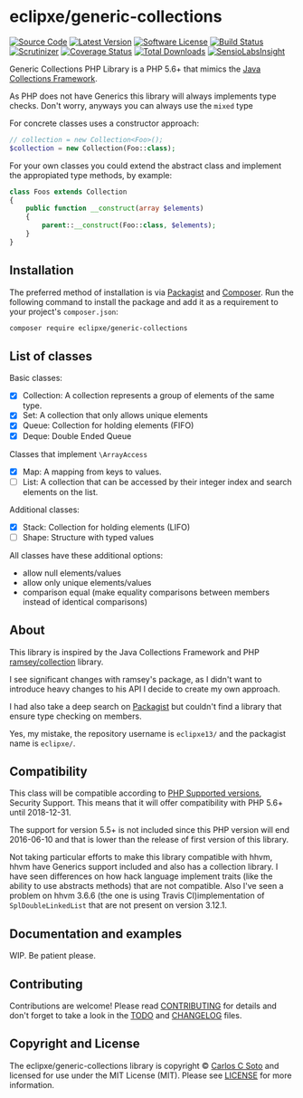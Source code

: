 # eclipxe/generic-collections

[![Source Code][badge-source]][source]
[![Latest Version][badge-release]][release]
[![Software License][badge-license]][license]
[![Build Status][badge-build]][build]
[![Scrutinizer][badge-quality]][quality]
[![Coverage Status][badge-coverage]][coverage]
[![Total Downloads][badge-downloads]][downloads]
[![SensioLabsInsight][badge-sensiolabs]][sensiolabs]

Generic Collections PHP Library is a PHP 5.6+ that mimics the [Java Collections Framework][java].

As PHP does not have Generics this library will always implements type checks.
Don't worry, anyways you can always use the `mixed` type

For concrete classes uses a constructor approach:

```php
// collection = new Collection<Foo>();
$collection = new Collection(Foo::class);
```

For your own classes you could extend the abstract class and implement the appropiated
type methods, by example:

```php
class Foos extends Collection
{
    public function __construct(array $elements)
    {
        parent::__construct(Foo::class, $elements);
    }
}
```

## Installation

The preferred method of installation is via [Packagist][] and [Composer][]. Run
the following command to install the package and add it as a requirement to
your project's `composer.json`:

```bash
composer require eclipxe/generic-collections
```

## List of classes

Basic classes:

- [x] Collection: A collection represents a group of elements of the same type.
- [x] Set: A collection that only allows unique elements
- [x] Queue: Collection for holding elements (FIFO)
- [x] Deque: Double Ended Queue

Classes that implement `\ArrayAccess`

- [x] Map: A mapping from keys to values.
- [ ] List: A collection that can be accessed by their integer index and search elements on the list.

Additional classes:

- [x] Stack: Collection for holding elements (LIFO)
- [ ] Shape: Structure with typed values

All classes have these additional options:

- allow null elements/values
- allow only unique elements/values
- comparison equal (make equality comparisons between members instead of identical comparisons)

## About

This library is inspired by the Java Collections Framework
and PHP [ramsey/collection](https://github.com/ramsey/collection) library.

I see significant changes with ramsey's package, as I didn't want to introduce heavy
changes to his API I decide to create my own approach.

I had also take a deep search on [Packagist][] but couldn't find a library that ensure type checking on members.

Yes, my mistake, the repository username is `eclipxe13/` and the packagist name is `eclipxe/`.

## Compatibility

This class will be compatible according to [PHP Supported versions](http://php.net/supported-versions.php),
Security Support. This means that it will offer compatibility with PHP 5.6+ until 2018-12-31.

The support for version 5.5+ is not included since this PHP version will end 2016-06-10
and that is lower than the release of first version of this library.

Not taking particular efforts to make this library compatible with hhvm, hhvm have Generics support included
and also has a collection library. I have seen differences on how hack language implement traits (like the
ability to use abstracts methods) that are not compatible. Also I've seen a problem on hhvm 3.6.6
(the one is using Travis CI)implementation of `SplDoubleLinkedList` that are not present on version 3.12.1.

## Documentation and examples

WIP. Be patient please.

## Contributing

Contributions are welcome! Please read [CONTRIBUTING][] for details
and don't forget to take a look in the [TODO][] and [CHANGELOG][] files.

## Copyright and License

The eclipxe/generic-collections library is copyright © [Carlos C Soto](https://eclipxe.com.mx/)
and licensed for use under the MIT License (MIT). Please see [LICENSE][] for more information.

[java]: http://docs.oracle.com/javase/8/docs/technotes/guides/collections/index.html
[packagist]: https://packagist.org/packages/eclipxe/generic-collections
[composer]: http://getcomposer.org/
[contributing]: https://github.com/eclipxe13/generic-collections/blob/master/CONTRIBUTING.md
[changelog]: https://github.com/eclipxe13/generic-collections/blob/master/CHANGELOG.md
[todo]: https://github.com/eclipxe13/generic-collections/blob/master/TODO.md

[source]: https://github.com/eclipxe13/generic-collections
[release]: https://github.com/eclipxe13/generic-collections/releases
[license]: https://github.com/eclipxe13/generic-collections/blob/master/LICENSE
[build]: https://travis-ci.org/eclipxe13/generic-collections?branch=master
[quality]: https://scrutinizer-ci.com/g/eclipxe13/generic-collections/?branch=master
[sensiolabs]: https://insight.sensiolabs.com/projects/eeb7099d-e35d-4acb-8ce2-457004a47913
[coverage]: https://scrutinizer-ci.com/g/eclipxe13/generic-collections/code-structure/master
[downloads]: https://packagist.org/packages/eclipxe/generic-collections

[badge-source]: http://img.shields.io/badge/source-eclipxe13/generic--collections-blue.svg?style=flat-square
[badge-release]: https://img.shields.io/github/release/eclipxe13/generic-collections.svg?style=flat-square
[badge-license]: https://img.shields.io/badge/license-MIT-brightgreen.svg?style=flat-square
[badge-build]: https://img.shields.io/travis/eclipxe13/generic-collections/master.svg?style=flat-square
[badge-quality]: https://img.shields.io/scrutinizer/g/eclipxe13/generic-collections/master.svg?style=flat-square
[badge-sensiolabs]: https://insight.sensiolabs.com/projects/eeb7099d-e35d-4acb-8ce2-457004a47913/mini.png
[badge-coverage]: https://img.shields.io/scrutinizer/coverage/g/eclipxe13/generic-collections/master.svg?style=flat-square
[badge-downloads]: https://img.shields.io/packagist/dt/eclipxe/generic-collections.svg?style=flat-square
